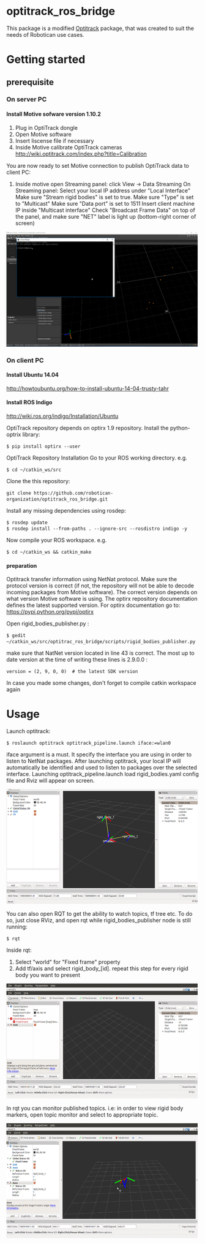 # optitrack_ros_bridge
This package is a modified [Optitrack](https://github.com/crigroup/optitrack) package, that was created to suit the needs of Robotican use cases.

# Getting started

## prerequisite

### On server PC

#### Install Motive sofware version 1.10.2

1. Plug in OptiTrack dongle
2. Open Motive software
3. Insert liscense file if necessary
4. Inside Motive calibrate OptiTrack cameras
http://wiki.optitrack.com/index.php?title=Calibration

You are now ready to set Motive connection to publish OptiTrack data to client PC:
1. Inside motive 
	open Streaming panel: click View -> Data Streaming
	On Streaming panel:
		Select your local IP address under "Local Interface"
		Make sure "Stream rigid bodies" is set to true.
		Make sure "Type" is set to "Multicast"
		Make sure "Data port" is set to 1511
		Insert client machine IP inside "Multicast interface"
		Check "Broadcast Frame Data" on top of the panel, and make sure "NET" label is light up (bottom-right corner of screen)
		
<img src="/resources/images/instructions/motive.gif" width="500" height="300" />

### On client PC

#### Install Ubuntu 14.04
http://howtoubuntu.org/how-to-install-ubuntu-14-04-trusty-tahr

#### Install ROS Indigo
http://wiki.ros.org/indigo/Installation/Ubuntu

OptiTrack repository depends on optirx 1.9 repository.
Install the python-optrix library:
```
$ pip install optirx --user
```

OptiTrack Repository Installation
Go to your ROS working directory. e.g.
```
$ cd ~/catkin_ws/src
```

Clone the this repository:
```
git clone https://github.com/robotican-organization/optitrack_ros_bridge.git
```

Install any missing dependencies using rosdep:
```
$ rosdep update
$ rosdep install --from-paths . --ignore-src --rosdistro indigo -y
```

Now compile your ROS workspace. e.g.
```
$ cd ~/catkin_ws && catkin_make
```

#### preparation 

Optitrack transfer information using NetNat protocol. Make sure the protocol version
is correct (if not, the repository will not be able to decode incoming packages from Motive software).
The correct version depends on what version Motive software is using. The optirx repository documentation defines the latest supported version.
For optirx documentation go to: https://pypi.python.org/pypi/optirx

Open rigid_bodies_publisher.py :
```
$ gedit ~/catkin_ws/src/optitrac_ros_bridge/scripts/rigid_bodies_publisher.py
```
make sure that NatNet version located in line 43 is correct. The most up to date version at the time of writing these lines is 2.9.0.0 :
```
version = (2, 9, 0, 0)  # the latest SDK version
```

In case you made some changes, don't forget to compile catkin workspace again

# Usage

Launch optitrack:
```
$ roslaunch optitrack optitrack_pipeline.launch iface:=wlan0
```
iface argument is a must. It specify the interface you are using in order to listen to NetNat packages.
After launching optitrack, your local IP will automatically be identified and used
to listen to packages over the selected interface. 
Launching optitrack_pipeline.launch load rigid_bodies.yaml config file and Rviz will appear on screen. 

<img src="/resources/images/instructions/launching_optitrack.gif" width="500" height="300" />

You can also open RQT to get the ability to watch topics, tf tree etc.
To do so, just close RViz, and open rqt while rigid_bodies_publisher node is still running:
```
$ rqt
```
Inside rqt:
1. Select "world" for "Fixed frame" property
2. Add tf/axis and select rigid_body_[id]. repeat this step for every rigid body you want to present

<img src="/resources/images/instructions/launching_tf_in_rqt.gif" width="500" height="300" />

In rqt you can monitor published topics. i.e: in order to view rigid body markers, open topic monitor and select to appropriate topic.

<img src="/resources/images/instructions/markers_in_rqt.gif " width="500" height="300" />

